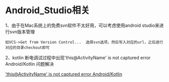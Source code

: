 # Android_Studio相关

1、由于在Mac系统上的免费svn软件不太好用，可以考虑使用android studio来进行svn版本管理

    如VCS->Get from Version Control...  选择svn选项，然后写入对应的url，之后进行对应的目录checkout即可

2、kotlin 断电调试过程中出现'this@ActivityName' is not captured error Android/Kotlin 问题解决

['this@ActivityName' is not captured error Android/Kotlin](https://stackoverflow.com/questions/67873951/thisactivityname-is-not-captured-error-android-kotlin)